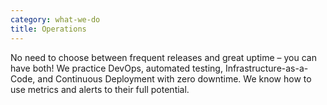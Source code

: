 ```yaml
---
category: what-we-do
title: Operations
---
```

No need to choose between frequent releases and great uptime – you can have
both! We practice DevOps, automated testing, Infrastructure-as-a-Code, and
Continuous Deployment with zero downtime. We know how to use metrics and
alerts to their full potential.
